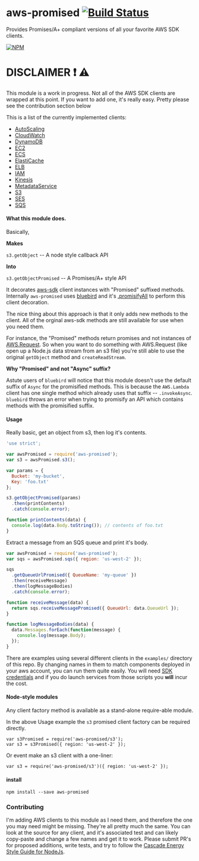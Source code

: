 # aws-promised [![Build Status](https://travis-ci.org/CascadeEnergy/aws-promised.svg)](https://travis-ci.org/CascadeEnergy/aws-promised)

Provides Promises/A+ compliant versions of all your favorite AWS SDK clients.

[![NPM](https://nodei.co/npm/aws-promised.png?downloads=true&downloadRank=true&stars=true)](https://nodei.co/npm/aws-promised/)

# DISCLAIMER :exclamation: :warning:

This module is a work in progress. Not all of the AWS SDK clients are wrapped
at this point. If you want to add one, it's really easy. Pretty please see the contribution section below

This is a list of the currently implemented clients:

- [AutoScaling](http://docs.aws.amazon.com/AWSJavaScriptSDK/latest/AWS/AutoScaling.html)
- [CloudWatch](http://docs.aws.amazon.com/AWSJavaScriptSDK/latest/AWS/CloudWatch.html)
- [DynamoDB](http://docs.aws.amazon.com/AWSJavaScriptSDK/latest/AWS/DynamoDB.html)
- [EC2](http://docs.aws.amazon.com/AWSJavaScriptSDK/latest/AWS/EC2.html)
- [ECS](http://docs.aws.amazon.com/AWSJavaScriptSDK/latest/AWS/ECS.html)
- [ElastiCache](http://docs.aws.amazon.com/AWSJavaScriptSDK/latest/AWS/ElastiCache.html)
- [ELB](http://docs.aws.amazon.com/AWSJavaScriptSDK/latest/AWS/ELB.html)
- [IAM](http://docs.aws.amazon.com/AWSJavaScriptSDK/latest/AWS/IAM.html)
- [Kinesis](http://docs.aws.amazon.com/AWSJavaScriptSDK/latest/AWS/Kinesis.html)
- [MetadataService](http://docs.aws.amazon.com/AWSJavaScriptSDK/latest/AWS/MetadataService.html)
- [S3](http://docs.aws.amazon.com/AWSJavaScriptSDK/latest/AWS/S3.html)
- [SES](http://docs.aws.amazon.com/AWSJavaScriptSDK/latest/AWS/SES.html)
- [SQS](http://docs.aws.amazon.com/AWSJavaScriptSDK/latest/AWS/SQS.html)

#### What this module does.

Basically,

**Makes**

`s3.getObject` -- A node style callback API

**Into**

`s3.getObjectPromised` -- A Promises/A+ style API

It decorates [aws-sdk](https://github.com/aws/aws-sdk-js) client instances with "Promised" suffixed methods.
Internally `aws-promised` uses
[bluebird](https://github.com/petkaantonov/bluebird) and it's
[.promisifyAll](https://github.com/petkaantonov/bluebird/blob/master/API.md#promisepromisifyallobject-target--object-options---object)
to perform this client decoration.

The nice thing about this approach is that it only adds new methods to the client. All of the orginal aws-sdk methods
are still available for use when you need them.

For instance, the "Promised" methods return promises and not instances of
[AWS.Request](http://docs.aws.amazon.com/AWSJavaScriptSDK/latest/AWS/Request.html). So when you want to do something
with AWS.Request (like open up a Node.js data stream from an s3 file) you're still able to use the original `getObject` 
method and `createReadStream`.

**Why "Promised" and not "Async" suffix?**

Astute users of `bluebird` will notice that this module doesn't use the default suffix of `Async` for the promisified
methods. This is because the `AWS.Lambda` client has one single method which already uses that suffix -- `.invokeAsync`. 
`bluebird` throws an error when trying to promisify an API which contains methods with the promisified suffix.

#### Usage

Really basic, get an object from s3, then log it's contents.

```javascript
'use strict';

var awsPromised = require('aws-promised');
var s3 = awsPromised.s3();

var params = {
  Bucket: 'my-bucket',
  Key: 'foo.txt'
};

s3.getObjectPromised(params)
  .then(printContents)
  .catch(console.error);

function printContents(data) {
  console.log(data.Body.toString()); // contents of foo.txt
}
```

Extract a message from an SQS queue and print it's body.

```javascript
var awsPromised = require('aws-promised');
var sqs = awsPromised.sqs({ region: 'us-west-2' });

sqs
  .getQueueUrlPromised({ QueueName: 'my-queue' })
  .then(receiveMessage)
  .then(logMessageBodies)
  .catch(console.error);

function receiveMessage(data) {
  return sqs.receiveMessagePromised({ QueueUrl: data.QueueUrl });
}

function logMessageBodies(data) {
  data.Messages.forEach(function(message) {
    console.log(message.Body);
  });
}
```

There are examples using several different clients in the `examples/` directory of this repo. By changing names in
them to match components deployed in your aws account, you can run them quite easily. You will need
[SDK credentials](http://docs.aws.amazon.com/AWSJavaScriptSDK/guide/node-configuring.html#Setting_AWS_Credentials) and
if you do launch services from those scripts you **will** incur the cost.

#### Node-style modules

Any client factory method is available as a stand-alone require-able module.

In the above Usage example the `s3` promised client factory can be required directly.

```
var s3Promised = require('aws-promised/s3');
var s3 = s3Promised({ region: 'us-west-2' });
```

Or event make an s3 client with a one-liner:

```
var s3 = require('aws-promised/s3')({ region: 'us-west-2' });
```

#### install

```
npm install --save aws-promised
```

### Contributing

I'm adding AWS clients to this module as I need them, and therefore the one you may need might be missing.
They're all pretty much the same. You can look at the source for any client, and it's associated test and can likely
copy-paste and change a few names and get it to work. Please submit PR's for proposed additions, write tests, and try to
follow the [Cascade Energy Style Guide for NodeJs](https://github.com/CascadeEnergy/node-style-guide).

